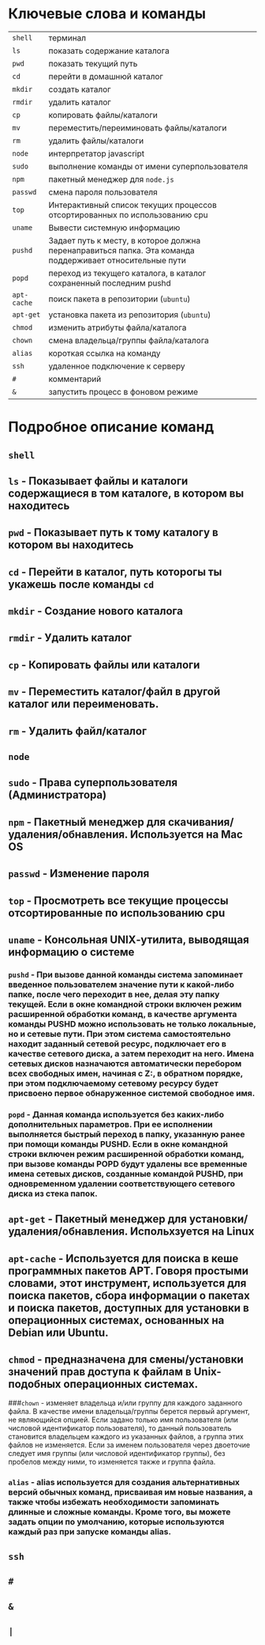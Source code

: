 # Ключевые слова и команды

|                                                             |                                   |
|:-------------------------------------------------------------|:----------------------------------|
| `shell` |терминал|
| `ls` |показать содержание каталога|
| `pwd` |показать текущий путь|
| `cd` |перейти в домашнюй каталог|
| `mkdir` |создать каталог|
| `rmdir` |удалить каталог|
| `cp` |копировать файлы/каталоги |
| `mv` |переместить/переиминовать файлы/каталоги|
| `rm` |удалить файлы/каталоги|
| `node` |интерпретатор javascript|
| `sudo` |выполнение команды от имени суперпользователя|
| `npm` |пакетный менеджер для `node.js`|
| `passwd` |смена пароля пользователя| 
| `top`       |Интерактивный список текущих процессов отсортированных по использованию cpu|
| `uname`     |Вывести системную информацию|
| `pushd` | Задает путь к месту, в которое должна перенаправиться папка. Эта команда поддерживает относительные пути|
| `popd` |переход из текущего каталога, в каталог сохраненный последним pushd | 
| `apt-cache` | поиск пакета в репозитории (`ubuntu`)|
| `apt-get` | установка пакета из репозитория (`ubuntu`)|
| `chmod` | изменить атрибуты файла/каталога |
| `chown` |смена владельца/группы файла/каталога|
| `alias` |короткая ссылка на команду|
| `ssh` | удаленное подключение к серверу|
| `#` |комментарий|
| `&` |запустить процесс в фоновом режиме|


# Подробное описание команд

## `shell`

## `ls` - Показывает файлы и каталоги содержащиеся в том каталоге, в котором вы находитесь

## `pwd` - Показывает путь к тому каталогу в котором вы находитесь

## `cd` - Перейти в каталог, путь которогы ты укажешь после команды `cd`

## `mkdir` - Создание нового каталога

## `rmdir` - Удалить каталог

## `cp` - Копировать файлы или каталоги

## `mv` - Переместить каталог/файл в другой каталог или переименовать.

## `rm` - Удалить файл/каталог 

## `node` 

## `sudo` - Права суперпользователя (Администратора)

## `npm` - Пакетный менеджер для скачивания/удаления/обнавления. Используется на Mac OS

## `passwd` - Изменение пароля

## `top` - Просмотреть все текущие процессы отсортированные по использованию cpu      

## `uname` - Консольная UNIX‐утилита, выводящая информацию о системе   

### `pushd` - При вызове данной команды система запоминает введенное пользователем значение пути к какой-либо папке, после чего переходит в нее, делая эту папку текущей. Если в окне командной строки включен режим расширенной обработки команд, в качестве аргумента команды PUSHD можно использовать не только локальные, но и сетевые пути. При этом система самостоятельно находит заданный сетевой ресурс, подключает его в качестве сетевого диска, а затем переходит на него. Имена сетевых дисков назначаются автоматически перебором всех свободных имен, начиная с Z:, в обратном порядке, при этом подключаемому сетевому ресурсу будет присвоено первое обнаруженное системой свободное имя.

### `popd` - Данная команда используется без каких-либо дополнительных параметров. При ее исполнении выполняется быстрый переход в папку, указанную ранее при помощи команды PUSHD. Если в окне командной строки включен режим расширенной обработки команд, при вызове команды POPD будут удалены все временные имена сетевых дисков, созданные командой PUSHD, при одновременном удалении соответствующего сетевого диска из стека папок.

## `apt-get` - Пакетный менеджер для установки/удаления/обнавления. Испольхзуется на Linux

## `apt-cache` - Используется для поиска в кеше программных пакетов APT. Говоря простыми словами, этот инструмент, используется для поиска пакетов, сбора информации о пакетах и поиска пакетов, доступных для установки в операционных системах, основанных на Debian или Ubuntu.

## `chmod` - предназначена для смены/установки значений прав доступа к файлам в Unix-подобных операционных системах.

###`chown` - изменяет владельца и/или группу для каждого заданного файла. В качестве имени владельца/группы берется первый аргумент, не являющийся опцией. Если задано только имя пользователя (или числовой идентификатор пользователя), то данный пользователь становится владельцем каждого из указанных файлов, а группа этих файлов не изменяется. Если за именем пользователя через двоеточие следует имя группы (или числовой идентификатор группы), без пробелов между ними, то изменяется также и группа файла.

### `alias` - alias используется для создания альтернативных версий обычных команд, присваивая им новые названия, а также чтобы избежать необходимости запоминать длинные и сложные команды. Кроме того, вы можете задать опции по умолчанию, которые используются каждый раз при запуске команды alias.

## `ssh`

## `#`

## `&`

## `|`



